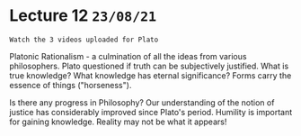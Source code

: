 # Lecture 12 `23/08/21`

`Watch the 3 videos uploaded for Plato`

Platonic Rationalism - a culmination of all the ideas from various philosophers. Plato questioned if truth can be subjectively justified. What is true knowledge? What knowledge has eternal significance? Forms carry the essence of things ("horseness").

Is there any progress in Philosophy? Our understanding of the notion of justice has considerably improved since Plato's period. Humility is important for gaining knowledge. Reality may not be what it appears!  